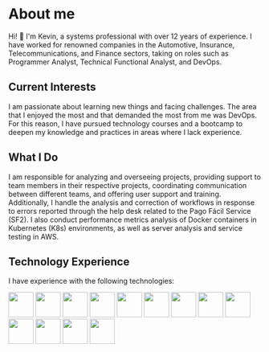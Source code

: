 # About me

Hi! 👋 I'm Kevin, a systems professional with over 12 years of experience. I have worked for renowned companies in the Automotive, Insurance, Telecommunications, and Finance sectors, taking on roles such as Programmer Analyst, Technical Functional Analyst, and DevOps.

## Current Interests
I am passionate about learning new things and facing challenges. The area that I enjoyed the most and that demanded the most from me was DevOps. For this reason, I have pursued technology courses and a bootcamp to deepen my knowledge and practices in areas where I lack experience.

## What I Do
I am responsible for analyzing and overseeing projects, providing support to team members in their respective projects, coordinating communication between different teams, and offering user support and training. Additionally, I handle the analysis and correction of workflows in response to errors reported through the help desk related to the Pago Fácil Service (SF2). I also conduct performance metrics analysis of Docker containers in Kubernetes (K8s) environments, as well as server analysis and service testing in AWS.

## Technology Experience
I have experience with the following technologies:

<div class="iconos">
    <img src="https://img.icons8.com/color/48/python--v1.png" width="50" height="auto">
    <img src="https://img.icons8.com/color/48/amazon-web-services.png" width="50" height="auto">
    <img src="https://img.icons8.com/fluency/48/docker.png" width="50" height="auto">
    <img src="https://img.icons8.com/color/48/jenkins.png" width="50" height="auto">
    <img src="https://img.icons8.com/color/48/git.png" width="50" height="auto">
    <img src="https://img.icons8.com/glyph-neue/64/github.png" width="50" height="auto"/>
    <img src="https://img.icons8.com/color/48/kubernetes.png" width="50" height="auto"/>
    <img src="https://img.icons8.com/ios-filled/50/sql.png" width="50" height="auto"/>
    <img src="https://img.icons8.com/color/48/oracle-logo.png" width="50" height="auto"/>
    <img src="https://img.icons8.com/fluency/48/confluence.png" width="50" height="auto"/>
    <img src="https://img.icons8.com/color/48/trello.png" width="50" height="auto"/>
    <img src="https://img.icons8.com/color/48/jira.png" width="50" height="auto"/>
    <img src="https://img.icons8.com/color/48/ibm.png" width="50" height="auto"/>
</div>
